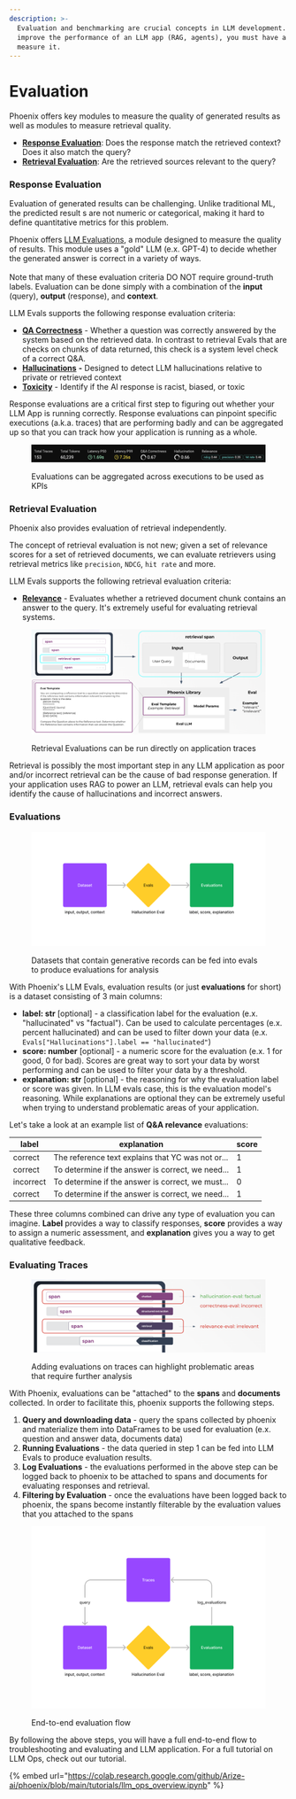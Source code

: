 ```yaml
---
description: >-
  Evaluation and benchmarking are crucial concepts in LLM development. To
  improve the performance of an LLM app (RAG, agents), you must have a way to
  measure it.
---
```


# Evaluation

Phoenix offers key modules to measure the quality of generated results as well as modules to measure retrieval quality.

* [**Response Evaluation**](evaluation.md#response-evaluation): Does the response match the retrieved context? Does it also match the query?&#x20;
* [**Retrieval Evaluation**](evaluation.md#retrieval-evaluation): Are the retrieved sources relevant to the query?

### Response Evaluation

Evaluation of generated results can be challenging. Unlike traditional ML, the predicted result s are not numeric or categorical, making it hard to define quantitative metrics for this problem.

Phoenix offers [LLM Evaluations](broken-reference), a module designed to measure the quality of results. This module uses a "gold" LLM (e.x. GPT-4) to decide whether the generated answer is correct in a variety of ways.\
\
Note that many of these evaluation criteria DO NOT require ground-truth labels. Evaluation can be done simply with a combination of the **input** (query), **output** (response), and **context**.

LLM Evals supports the following response evaluation criteria:

* [**QA Correctness**](../llm-evals/running-pre-tested-evals/q-and-a-on-retrieved-data.md) - Whether a question was correctly answered by the system based on the retrieved data. In contrast to retrieval Evals that are checks on chunks of data returned, this check is a system level check of a correct Q\&A.
* [**Hallucinations**](../llm-evals/running-pre-tested-evals/hallucinations.md) **-** Designed to detect LLM hallucinations relative to private or retrieved context
* [**Toxicity**](../llm-evals/running-pre-tested-evals/toxicity.md) -  Identify if the AI response is racist, biased, or toxic

Response evaluations are a critical first step to figuring out whether your LLM App is running correctly.  Response evaluations can pinpoint specific executions (a.k.a. traces) that are performing badly and can be aggregated up so that you can track how your application is running as a whole.

<figure><img src="https://github.com/Arize-ai/phoenix-assets/blob/main/images/screenshots/eval_aggregations.png?raw=true" alt=""><figcaption><p>Evaluations can be aggregated across executions to be used as KPIs</p></figcaption></figure>

### Retrieval Evaluation

Phoenix also provides evaluation of retrieval independently.

The concept of retrieval evaluation is not new; given a set of relevance scores for a set of retrieved documents, we can evaluate retrievers using retrieval metrics like `precision`, `NDCG`,  `hit rate` and more.

LLM Evals supports the following retrieval evaluation criteria:

* [**Relevance**](../llm-evals/running-pre-tested-evals/retrieval-rag-relevance.md) - Evaluates whether a retrieved document chunk contains an answer to the query. It's extremely useful for evaluating retrieval systems.

<figure><img src="https://github.com/Arize-ai/phoenix-assets/blob/main/images/blog/revlevance_eval_process.png?raw=true" alt=""><figcaption><p>Retrieval Evaluations can be run directly on application traces</p></figcaption></figure>

Retrieval is possibly the most important step in any LLM application as poor and/or incorrect retrieval can be the cause of bad response generation. If your application uses RAG to power an LLM, retrieval evals can help you identify the cause of hallucinations and incorrect answers.

### Evaluations

<figure><img src="https://github.com/Arize-ai/phoenix-assets/blob/main/images/blog/Evaluations.png?raw=true" alt=""><figcaption><p>Datasets that contain generative records can be fed into evals to produce evaluations for analysis</p></figcaption></figure>

With Phoenix's LLM Evals, evaluation results (or just **evaluations** for short) is a dataset consisting of 3 main columns:&#x20;

* **label: str** \[optional] - a classification label for the evaluation (e.x. "hallucinated" vs "factual"). Can be used to calculate percentages (e.x. percent hallucinated) and can be used to filter down your data (e.x. `Evals["Hallucinations"].label == "hallucinated"`)
* **score: number** \[optional] - a numeric score for the evaluation (e.x. 1 for good, 0 for bad). Scores are great way to sort your data by worst performing and can be used to filter your data by a threshold.
* **explanation: str** \[optional] - the reasoning for why the evaluation label or score was given. In LLM evals case, this is the evaluation model's reasoning. While explanations are optional they can be extremely useful when trying to understand problematic areas of your application.

Let's take a look at an example list of **Q\&A relevance** evaluations:

| label     | explanation                                       | score |
| --------- | ------------------------------------------------- | ----- |
| correct   | The reference text explains that YC was not or... | 1     |
| correct   | To determine if the answer is correct, we need... | 1     |
| incorrect | To determine if the answer is correct, we must... | 0     |
| correct   | To determine if the answer is correct, we need... | 1     |

These three columns combined can drive any type of evaluation you can imagine. **Label** provides a way to classify responses, **score** provides a way to assign a numeric assessment, and **explanation** gives you a way to get qualitative feedback.

### Evaluating Traces

<figure><img src="https://github.com/Arize-ai/phoenix-assets/blob/main/images/blog/evaluations_on_traces.png?raw=true" alt=""><figcaption><p>Adding evaluations on traces can highlight problematic areas that require further analysis</p></figcaption></figure>

With Phoenix, evaluations can be "attached" to the **spans** and **documents** collected. In order to facilitate this, phoenix supports the following steps.

1. **Query and downloading data** - query the spans collected by phoenix and materialize them into DataFrames to be used for evaluation (e.x. question and answer data, documents data)
2. **Running Evaluations** - the data queried in step 1 can be fed into LLM Evals to produce evaluation results.
3. **Log Evaluations** - the evaluations performed in the above step can be logged back to phoenix to be attached to spans and documents for evaluating responses and retrieval.
4. **Filtering by Evaluation** - once the evaluations have been logged back to phoenix, the spans become instantly filterable by the evaluation values that you attached to the spans

<figure><img src="https://github.com/Arize-ai/phoenix-assets/blob/main/images/blog/evaluation_flow.png?raw=true" alt=""><figcaption><p>End-to-end evaluation flow</p></figcaption></figure>

By following the above steps, you will have a full end-to-end flow to troubleshooting and evaluating and LLM application. For a full tutorial on LLM Ops, check out our tutorial.

{% embed url="https://colab.research.google.com/github/Arize-ai/phoenix/blob/main/tutorials/llm_ops_overview.ipynb" %}
